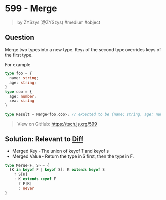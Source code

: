 # 599 - Merge
> by ZYSzys (@ZYSzys) #medium #object

## Question

Merge two types into a new type. Keys of the second type overrides keys of the first type.

For example

```ts
type foo = {
  name: string;
  age: string;
}
type coo = {
  age: number;
  sex: string
}

type Result = Merge<foo,coo>; // expected to be {name: string, age: number, sex: string}
```

> View on GitHub: https://tsch.js.org/599


## Solution: Relevant to [Diff](Diff.md)
- Merged Key - The union of keyof T and keyof s
- Merged Value - Return the type in S first, then the type in F.

```ts
type Merge<F, S> = {
  [K in keyof F | keyof S]: K extends keyof S
    ? S[K]
    : K extends keyof F
      ? F[K]
      : never
}
```
